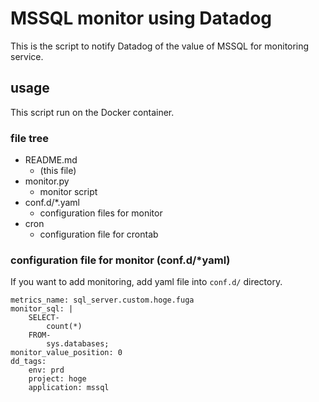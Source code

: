 # MSSQL monitor using Datadog
This is the script to notify Datadog of the value of MSSQL for monitoring service.

## usage
This script run on the Docker container.

### file tree
- README.md
  - (this file)
- monitor.py
  - monitor script
- conf.d/*.yaml
  - configuration files for monitor
- cron
  - configuration file for crontab

### configuration file for monitor (conf.d/*yaml)
If you want to add monitoring, add yaml file into `conf.d/` directory.

```example:yaml
metrics_name: sql_server.custom.hoge.fuga
monitor_sql: |
    SELECT-
        count(*)
    FROM-
        sys.databases;
monitor_value_position: 0
dd_tags:
    env: prd
    project: hoge
    application: mssql
```


